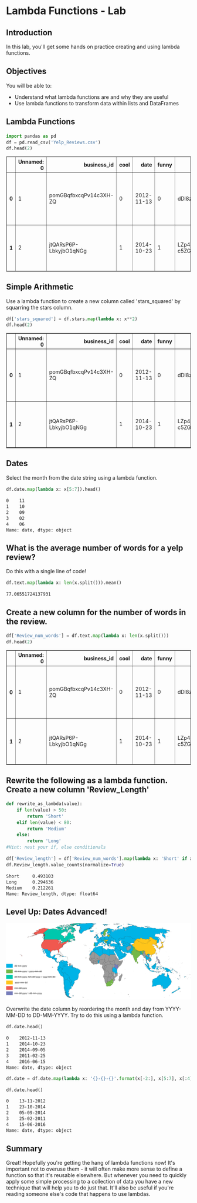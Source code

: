 
# Lambda Functions - Lab

## Introduction

In this lab, you'll get some hands on practice creating and using lambda functions.

## Objectives
You will be able to:
* Understand what lambda functions are and why they are useful
* Use lambda functions to transform data within lists and DataFrames

## Lambda Functions


```python
import pandas as pd
df = pd.read_csv('Yelp_Reviews.csv')
df.head(2)
```




<div>
<style scoped>
    .dataframe tbody tr th:only-of-type {
        vertical-align: middle;
    }

    .dataframe tbody tr th {
        vertical-align: top;
    }

    .dataframe thead th {
        text-align: right;
    }
</style>
<table border="1" class="dataframe">
  <thead>
    <tr style="text-align: right;">
      <th></th>
      <th>Unnamed: 0</th>
      <th>business_id</th>
      <th>cool</th>
      <th>date</th>
      <th>funny</th>
      <th>review_id</th>
      <th>stars</th>
      <th>text</th>
      <th>useful</th>
      <th>user_id</th>
    </tr>
  </thead>
  <tbody>
    <tr>
      <th>0</th>
      <td>1</td>
      <td>pomGBqfbxcqPv14c3XH-ZQ</td>
      <td>0</td>
      <td>2012-11-13</td>
      <td>0</td>
      <td>dDl8zu1vWPdKGihJrwQbpw</td>
      <td>5</td>
      <td>I love this place! My fiance And I go here atl...</td>
      <td>0</td>
      <td>msQe1u7Z_XuqjGoqhB0J5g</td>
    </tr>
    <tr>
      <th>1</th>
      <td>2</td>
      <td>jtQARsP6P-LbkyjbO1qNGg</td>
      <td>1</td>
      <td>2014-10-23</td>
      <td>1</td>
      <td>LZp4UX5zK3e-c5ZGSeo3kA</td>
      <td>1</td>
      <td>Terrible. Dry corn bread. Rib tips were all fa...</td>
      <td>3</td>
      <td>msQe1u7Z_XuqjGoqhB0J5g</td>
    </tr>
  </tbody>
</table>
</div>



## Simple Arithmetic

Use a lambda function to create a new column called 'stars_squared' by squarring the stars column.


```python
df['stars_squared'] = df.stars.map(lambda x: x**2)
df.head(2)
```




<div>
<style scoped>
    .dataframe tbody tr th:only-of-type {
        vertical-align: middle;
    }

    .dataframe tbody tr th {
        vertical-align: top;
    }

    .dataframe thead th {
        text-align: right;
    }
</style>
<table border="1" class="dataframe">
  <thead>
    <tr style="text-align: right;">
      <th></th>
      <th>Unnamed: 0</th>
      <th>business_id</th>
      <th>cool</th>
      <th>date</th>
      <th>funny</th>
      <th>review_id</th>
      <th>stars</th>
      <th>text</th>
      <th>useful</th>
      <th>user_id</th>
      <th>stars_squared</th>
    </tr>
  </thead>
  <tbody>
    <tr>
      <th>0</th>
      <td>1</td>
      <td>pomGBqfbxcqPv14c3XH-ZQ</td>
      <td>0</td>
      <td>2012-11-13</td>
      <td>0</td>
      <td>dDl8zu1vWPdKGihJrwQbpw</td>
      <td>5</td>
      <td>I love this place! My fiance And I go here atl...</td>
      <td>0</td>
      <td>msQe1u7Z_XuqjGoqhB0J5g</td>
      <td>25</td>
    </tr>
    <tr>
      <th>1</th>
      <td>2</td>
      <td>jtQARsP6P-LbkyjbO1qNGg</td>
      <td>1</td>
      <td>2014-10-23</td>
      <td>1</td>
      <td>LZp4UX5zK3e-c5ZGSeo3kA</td>
      <td>1</td>
      <td>Terrible. Dry corn bread. Rib tips were all fa...</td>
      <td>3</td>
      <td>msQe1u7Z_XuqjGoqhB0J5g</td>
      <td>1</td>
    </tr>
  </tbody>
</table>
</div>



## Dates
Select the month from the date string using a lambda function.


```python
df.date.map(lambda x: x[5:7]).head()
```




    0    11
    1    10
    2    09
    3    02
    4    06
    Name: date, dtype: object



## What is the average number of words for a yelp review?
Do this with a single line of code!


```python
df.text.map(lambda x: len(x.split())).mean()
```




    77.06551724137931



## Create a new column for the number of words in the review.


```python
df['Review_num_words'] = df.text.map(lambda x: len(x.split()))
df.head(2)
```




<div>
<style scoped>
    .dataframe tbody tr th:only-of-type {
        vertical-align: middle;
    }

    .dataframe tbody tr th {
        vertical-align: top;
    }

    .dataframe thead th {
        text-align: right;
    }
</style>
<table border="1" class="dataframe">
  <thead>
    <tr style="text-align: right;">
      <th></th>
      <th>Unnamed: 0</th>
      <th>business_id</th>
      <th>cool</th>
      <th>date</th>
      <th>funny</th>
      <th>review_id</th>
      <th>stars</th>
      <th>text</th>
      <th>useful</th>
      <th>user_id</th>
      <th>stars_squared</th>
      <th>Review_num_words</th>
    </tr>
  </thead>
  <tbody>
    <tr>
      <th>0</th>
      <td>1</td>
      <td>pomGBqfbxcqPv14c3XH-ZQ</td>
      <td>0</td>
      <td>2012-11-13</td>
      <td>0</td>
      <td>dDl8zu1vWPdKGihJrwQbpw</td>
      <td>5</td>
      <td>I love this place! My fiance And I go here atl...</td>
      <td>0</td>
      <td>msQe1u7Z_XuqjGoqhB0J5g</td>
      <td>25</td>
      <td>58</td>
    </tr>
    <tr>
      <th>1</th>
      <td>2</td>
      <td>jtQARsP6P-LbkyjbO1qNGg</td>
      <td>1</td>
      <td>2014-10-23</td>
      <td>1</td>
      <td>LZp4UX5zK3e-c5ZGSeo3kA</td>
      <td>1</td>
      <td>Terrible. Dry corn bread. Rib tips were all fa...</td>
      <td>3</td>
      <td>msQe1u7Z_XuqjGoqhB0J5g</td>
      <td>1</td>
      <td>30</td>
    </tr>
  </tbody>
</table>
</div>



## Rewrite the following as a lambda function. Create a new column 'Review_Length'


```python
def rewrite_as_lambda(value):
    if len(value) > 50:
        return 'Short'
    elif len(value) < 80:
        return 'Medium'
    else:
        return 'Long'
#Hint: nest your if, else conditionals
```


```python
df['Review_length'] = df['Review_num_words'].map(lambda x: 'Short' if x < 50 else ('Medium' if x < 80 else 'Long'))
df.Review_length.value_counts(normalize=True)
```




    Short     0.493103
    Long      0.294636
    Medium    0.212261
    Name: Review_length, dtype: float64



## Level Up: Dates Advanced!
<img src="images/world_map.png" width="600">  

Overwrite the date column by reordering the month and day from YYYY-MM-DD to DD-MM-YYYY. Try to do this using a lambda function.


```python
df.date.head()
```




    0    2012-11-13
    1    2014-10-23
    2    2014-09-05
    3    2011-02-25
    4    2016-06-15
    Name: date, dtype: object




```python
df.date = df.date.map(lambda x: '{}-{}-{}'.format(x[-2:], x[5:7], x[:4]))
```


```python
df.date.head()
```




    0    13-11-2012
    1    23-10-2014
    2    05-09-2014
    3    25-02-2011
    4    15-06-2016
    Name: date, dtype: object



## Summary

Great! Hopefully you're getting the hang of lambda functions now! It's important not to overuse them - it will often make more sense to define a function so that it's reusable elsewhere. But whenever you need to quickly apply some simple processing to a collection of data you have a new technique that will help you to do just that. It'll also be useful if you're reading someone else's code that happens to use lambdas.
